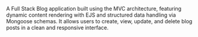 A Full Stack Blog application built using the MVC architecture, featuring dynamic content rendering with EJS and structured data handling via Mongoose schemas. 
It allows users to create, view, update, and delete blog posts in a clean and responsive interface.

